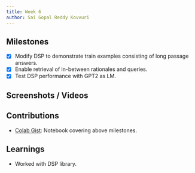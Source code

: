 ```yaml
---
title: Week 6
author: Sai Gopal Reddy Kovvuri 
---
```


## Milestones
- [x] Modify DSP to demonstrate train examples consisting of long passage answers.
- [x] Enable retrieval of in-between rationales and queries.
- [x] Test DSP performance with GPT2 as LM.

## Screenshots / Videos 

## Contributions
- [Colab Gist](https://colab.research.google.com/gist/ksgr5566/f23d85b555cbd3002a02cdf72c95239e/colbert-search.ipynb): Notebook covering above milestones.

## Learnings
- Worked with DSP library.
